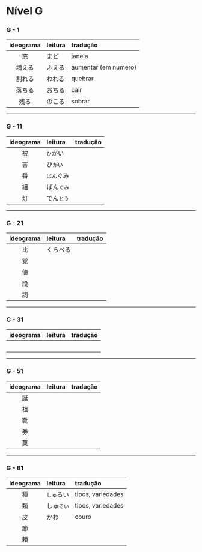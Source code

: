 # Nível G

### G - 1

| ideograma | leitura | tradução |
|:---------:|:--------|:---------|
| 窓 | まど | janela |
| 増える | ふえる | aumentar (em número) |
| 割れる | われる | quebrar |
| 落ちる | おちる | cair |
| 残る | のこる | sobrar |

---

### G - 11

| ideograma | leitura | tradução |
|:---------:|:--------|:---------|
| 被 | ```ひ```がい |  |
| 害 | ひ```がい``` |  |
| 番 | ```ばん```ぐみ |  |
| 組 | ばん```ぐみ``` |  |
| 灯 | でん```とう``` |  |

---

### G - 21

| ideograma | leitura | tradução |
|:---------:|:--------|:---------|
| 比 | くらべる |  |
| 覚 |  |  |
| 値 |  |  |
| 段 |  |  |
| 詞 |  |  |

---

### G - 31

| ideograma | leitura | tradução |
|:---------:|:--------|:---------|
|  |  |  |
|  |  |  |
|  |  |  |
|  |  |  |
|  |  |  |

---

### G - 51

| ideograma | leitura | tradução |
|:---------:|:--------|:---------|
| 誕 |  |  |
| 祖 |  |  |
| 靴 |  |  |
| 券 |  |  |
| 菓 |  |  |

---

### G - 61

| ideograma | leitura | tradução |
|:---------:|:--------|:---------|
| 種 | ```しゅ```るい | tipos, variedades |
| 類 | しゅ```るい``` | tipos, variedades |
| 皮 | かわ | couro |
| 節 |  |  |
| 頼 |  |  |